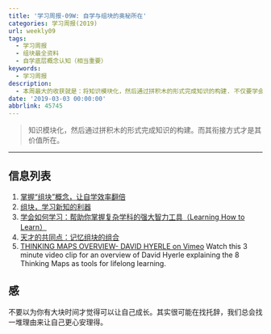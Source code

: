 ```yaml
---
title: '学习周报-09W: 自学与组块的奥秘所在'
categories: 学习周报(2019)
url: weekly09
tags:
  - 学习周报
  - 组块最全资料
  - 自学底层概念认知（相当重要）
keywords:
  - 学习周报
description:
  - 本周最大的收获就是：将知识模块化，然后通过拼积木的形式完成知识的构建. 不仅要学会如何学习， 还需要学会如何维护自己的知识树。想念这不是是一下子可以完成的事，而需要在不断的迭代过程中逐渐去升级优化的。HackDApp愿与你分享！
date: '2019-03-03 00:00:00'
abbrlink: 45745
---
```


> 知识模块化，然后通过拼积木的形式完成知识的构建。而其衔接方式才是其价值所在。

---

## 信息列表

1. [掌握“组块”概念，让自学效率翻倍](http://www.xinli001.com/info/100315655)
2. [组块，学习新知的利器](https://www.jianshu.com/p/8edd738d28d5)
3. [学会如何学习：帮助你掌握复杂学科的强大智力工具（Learning How to Learn）](https://www.coursera.org/lecture/ruhe-xuexi/shi-yao-shi-zu-kuai-mKXiU)
4. [天才的共同点：记忆组块的组合](https://zhuanlan.zhihu.com/p/25057988)
5. [THINKING MAPS OVERVIEW- DAVID HYERLE on Vimeo](https://vimeo.com/100521066)
   Watch this 3 minute video clip for an overview of David Hyerle explaining the 8 Thinking Maps as tools for lifelong learning.

## 感

不要以为你有大块时间才觉得可以让自己成长。其实很可能在找托辞，我们总会找一堆理由来让自己更心安理得。
